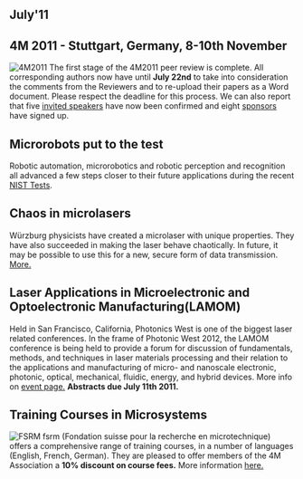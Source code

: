 ## July'11

<!--break-->
##  4M 2011 - Stuttgart, Germany, 8-10th November


![4M2011](/4m-association/assets/images/4m-2011_web1.jpg)
The first stage of the 4M2011 peer review is complete. All corresponding authors now have until **July 22nd** to take into consideration the comments from the Reviewers and to re-upload their papers as a Word document. Please respect the deadline for this process. We can also report that five [invited speakers](/4m-association/conference/2011/Invited-Speakers-0) have now been confirmed and eight [sponsors](/4m-association/conference/2011/Our-Sponsors) have signed up.   
    
##  Microrobots put to the test

Robotic automation, microrobotics and robotic perception and recognition all advanced a few steps closer to their future applications during the recent [NIST Tests](/4m-association/content/Microrobots-put-test).   
  
##  Chaos in microlasers

Würzburg physicists have created a microlaser with unique properties. They have also succeeded in making the laser behave chaotically. In future, it may be possible to use this for a new, secure form of data transmission. [More.](/4m-association/content/Chaos-Microlasers)

##  Laser Applications in Microelectronic and Optoelectronic Manufacturing(LAMOM)

Held in San Francisco, California, Photonics West is one of the biggest laser related conferences. In the frame of Photonic West 2012, the LAMOM conference is being held to provide a forum for discussion of fundamentals, methods, and techniques in laser materials processing and their relation to the applications and manufacturing of micro- and nanoscale electronic, photonic, optical, mechanical, fluidic, energy, and hybrid devices. More info on [event page.](/4m-association/event/LAMOM-XVII) **Abstracts due July 11th 2011.**  
 
##  Training Courses in Microsystems

![FSRM](/4m-association/assets/images/FSRM_LOGO_web.gif)
fsrm (Fondation suisse pour la recherche en microtechnique) offers a comprehensive range of training courses, in a number of languages (English, French, German). They are pleased to offer members of the 4M Association a <b>10% discount on course fees.</b> More information [here.](/4m-association/content/fsrm-training-courses)
